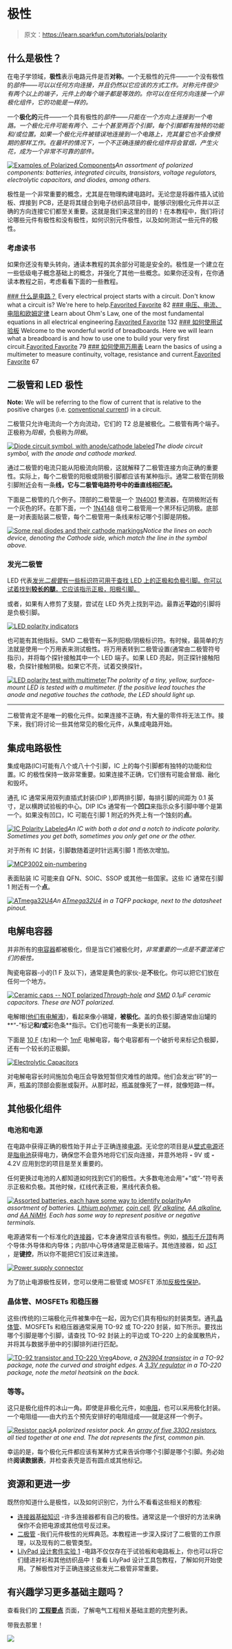 # 极性

> 原文：<https://learn.sparkfun.com/tutorials/polarity>

## 什么是极性？

在电子学领域，**极性**表示电路元件是否**对称**。一个无极性的元件——一个没有极性的*部件——可以以任何方向连接，并且仍然以它应该的方式工作。对称元件很少有两个以上的端子，元件上的每个端子都是等效的。你可以在任何方向连接一个非极化组件，它的功能是一样的。*

一个**极化的**元件——一个具有极性的*部件——只能在一个方向上连接到一个电路。一个极化元件可能有两个、二十个甚至两百个引脚，每个引脚都有独特的功能和/或位置。如果一个极化元件被错误地连接到一个电路上，充其量它也不会像预期的那样工作。在最坏的情况下，一个不正确连接的极化组件将会冒烟，产生火花，成为一个非常不可靠的部件。*

[![Examples of Polarized Components](img/012b1194ef61cd7bbd2265ca95aeb899.png)](https://cdn.sparkfun.com/assets/5/4/1/e/0/5193d2adce395f3d7a000001.jpg)*An assortment of polarized components: batteries, integrated circuits, transistors, voltage regulators, electrolytic capacitors, and diodes, among others.*

极性是一个非常重要的概念，尤其是在物理构建电路时。无论您是将器件插入试验板、焊接到 PCB，还是将其缝合到电子纺织品项目中，能够识别极化元件并以正确的方向连接它们都至关重要。这就是我们来这里的目的！在本教程中，我们将讨论哪些元件有极性和没有极性，如何识别元件极性，以及如何测试一些元件的极性。

### 考虑读书

如果你还没有晕头转向，通读本教程的其余部分可能是安全的。极性是一个建立在一些低级电子概念基础上的概念，并强化了其他一些概念。如果你还没有，在你通读本教程之前，考虑看看下面的一些教程。

[](https://learn.sparkfun.com/tutorials/what-is-a-circuit) [### 什么是电路？](https://learn.sparkfun.com/tutorials/what-is-a-circuit) Every electrical project starts with a circuit. Don't know what a circuit is? We're here to help.[Favorited Favorite](# "Add to favorites") 82[](https://learn.sparkfun.com/tutorials/voltage-current-resistance-and-ohms-law) [### 电压、电流、电阻和欧姆定律](https://learn.sparkfun.com/tutorials/voltage-current-resistance-and-ohms-law) Learn about Ohm's Law, one of the most fundamental equations in all electrical engineering.[Favorited Favorite](# "Add to favorites") 132[](https://learn.sparkfun.com/tutorials/how-to-use-a-breadboard) [### 如何使用试验板](https://learn.sparkfun.com/tutorials/how-to-use-a-breadboard) Welcome to the wonderful world of breadboards. Here we will learn what a breadboard is and how to use one to build your very first circuit.[Favorited Favorite](# "Add to favorites") 79[](https://learn.sparkfun.com/tutorials/how-to-use-a-multimeter) [### 如何使用万用表](https://learn.sparkfun.com/tutorials/how-to-use-a-multimeter) Learn the basics of using a multimeter to measure continuity, voltage, resistance and current.[Favorited Favorite](# "Add to favorites") 67

## 二极管和 LED 极性

**Note:** We will be referring to the flow of current that is relative to the positive charges (i.e. [conventional current](https://learn.sparkfun.com/tutorials/voltage-current-resistance-and-ohms-law#current)) in a circuit.

二极管只允许电流向一个方向流动，它们的 T2 总是被极化。二极管有两个端子。正极称为*阳极*，负极称为*阴极*。

[![Diode circuit symbol, with anode/cathode labeled](img/2638db0531770697fa70cf4be6463659.png)](https://cdn.sparkfun.com/assets/learn_tutorials/7/5/backwardsDiode.png)*The diode circuit symbol, with the anode and cathode marked.*

通过二极管的电流只能从阳极流向阴极，这就解释了二极管连接方向正确的重要性。实际上，每个二极管的阳极或阴极引脚都应该有某种指示。通常二极管在阴极引脚附近会有一条**线，它与二极管电路符号中的垂直线相匹配。**

下面是二极管的几个例子。顶部的二极管是一个 [1N4001](http://www.sparkfun.com/products/8589) 整流器，在阴极附近有一个灰色的环。在那下面，一个 [1N4148](http://www.sparkfun.com/products/8588) 信号二极管用一个黑环标记阴极。底部是一对表面贴装二极管，每个二极管用一条线来标记哪个引脚是阴极。

[![Some real diodes and their cathode markings](img/43bc075e6ec65cc807a6abd9851e4d8f.png)](https://cdn.sparkfun.com/assets/1/e/8/1/4/518aca69ce395f6437000002.png)*Notice the lines on each device, denoting the Cathode side, which match the line in the symbol above.*

### 发光二极管

LED 代表[发光*二极管*有一些标识符可用于查找 LED 上的正极和负极引脚。你可以试着找到**较长的腿**，它应该指示正极，阳极引脚。](https://learn.sparkfun.com/tutorials/light-emitting-diodes-leds)

或者，如果有人修剪了支腿，尝试在 LED 外壳上找到平边。最靠近**平边**的引脚将是负极引脚。

[![LED polarity indicators](img/47c3acbca02af73da60bbaab141d5b65.png)](https://cdn.sparkfun.com/assets/0/c/5/d/a/518d2d78ce395f2675000000.png)

也可能有其他指标。SMD 二极管有一系列阳极/阴极标识符。有时候，最简单的方法就是使用一个万用表来测试极性。将万用表转到二极管设置(通常由二极管符号指示)，并将每个探针接触其中一个 LED 端子。如果 LED 亮起，则正探针接触阳极，负探针接触阴极。如果它不亮，试着交换探针。

[![LED polarity test with multimeter](img/595bb8f431f8c3c53f6f417166e71086.png)](https://cdn.sparkfun.com/assets/learn_tutorials/7/5/GreyMultimeterLED.png)*The polarity of a tiny, yellow, surface-mount LED is tested with a multimeter. If the positive lead touches the anode and negative touches the cathode, the LED should light up.*

* * *

二极管肯定不是唯一的极化元件。如果连接不正确，有大量的零件将无法工作。接下来，我们将讨论一些其他常见的极化元件，从集成电路开始。

## 集成电路极性

集成电路(IC)可能有八个或八十个引脚，IC 上的每个引脚都有独特的功能和位置。IC 的极性保持一致非常重要。如果连接不正确，它们很有可能会冒烟、融化和毁坏。

通孔 IC 通常采用双列直插式封装(DIP ),即两排引脚，每排引脚的间距为 0.1 英寸，足以横跨试验板的中心。DIP ICs 通常有一个**凹口**来指示众多引脚中哪个是第一个。如果没有凹口，IC 可能在引脚 1 附近的外壳上有一个蚀刻的**点**。

[![IC Polarity Labeled](img/d57768534cceef50cabb5a78a89df0a0.png)](https://cdn.sparkfun.com/assets/3/2/3/3/b/51b8cd4cce395f5b4d000002.png)*An IC with both a dot and a notch to indicate polarity. Sometimes you get both, sometimes you only get one or the other.*

对于所有 IC 封装，引脚数随着逆时针远离引脚 1 而依次增加。

[![MCP3002 pin-numbering](img/a940114c9829522ded1b39aa38dac525.png)](https://cdn.sparkfun.com/assets/7/0/7/6/0/518ad5ebce395f2138000002.png)

表面贴装 IC 可能来自 QFN、SOIC、SSOP 或其他一些国家。这些 IC 通常在引脚 1 附近有一个**点**。

[![ATmega32U4](img/a6541a2d830877e48dd3dd5ce587ddcc.png)](https://cdn.sparkfun.com/assets/3/5/4/1/8/518ad8c5ce395fca37000003.png)*An [ATmega32U4](https://www.sparkfun.com/products/11181) in a TQFP package, next to the datasheet pinout.*

## 电解电容器

并非所有的[电容器](https://learn.sparkfun.com/tutorials/capacitors)都被极化，但是当它们被极化时，*非常重要的一点是不要混淆它们的极性。*

陶瓷电容器-小的(1 F 及以下)，通常是黄色的家伙-是**不**极化。你可以把它们放在任何一个地方。

[![Ceramic caps -- NOT polarized](img/120f6c8ba1e57e822d48aec07c17c2d9.png)](https://cdn.sparkfun.com/assets/0/c/8/a/d/518bd819ce395f174f000000.png)*[Through-hole](https://www.sparkfun.com/products/8375) and [SMD](https://www.sparkfun.com/products/11245) 0.1µF ceramic capacitors. These are NOT polarized.*

电解帽([他们有电解液](http://www.youtube.com/watch?v=-Vw2CrY9Igs))，看起来像小锡罐，**被极化**。盖的负极引脚通常由沿罐的**“-”标记**和/或**彩色条**指示。它们也可能有一条更长的正腿。

下面是 [10 F](https://www.sparkfun.com/products/523) (左)和一个 [1mF](https://www.sparkfun.com/products/8982) 电解电容，每个电容都有一个破折号来标记负极脚，还有一个较长的正极脚。

[![Electrolytic Capacitors](img/e6d2d2e0621036e95239cb98823ba8f8.png)](https://cdn.sparkfun.com/assets/9/4/2/8/8/518d258ace395f9a51000000.png)

对电解电容长时间施加负电压会导致短暂但灾难性的故障。他们会发出“砰”的一声，瓶盖的顶部会膨胀或裂开。从那时起，瓶盖就像死了一样，就像短路一样。

## 其他极化组件

### 电池和电源

在电路中获得正确的极性始于并止于正确连接[电源](https://learn.sparkfun.com/tutorials/how-to-power-a-project)。无论您的项目是从[壁式电源](https://www.sparkfun.com/products/298)还是[脂电池](../battery-technologies/lithium-polymer)获得电力，确保您不会意外地将它们反向连接，并意外地将 **-** 9V 或 **-** 4.2V 应用到您的项目是至关重要的。

任何更换过电池的人都知道如何找到它们的极性。大多数电池会用“+”或“-”符号表示正极和负极。其他时候，红线代表正极，黑线代表负极。

[![Assorted batteries, each have some way to identify polarity](img/2297ea0f0c7935a695ebbc4bd94f2e12.png)](https://cdn.sparkfun.com/assets/b/3/0/7/7/518bc702ce395fb64e000000.jpg)*An assortment of batteries. [Lithium polymer](../battery-technologies/lithium-polymer), [coin cell](../battery-technologies/coin-cell), [9V alkaline](../battery-technologies/alkaline), [AA alkaline](../battery-technologies/alkaline), and [AA NiMH](../battery-technologies/nickel-metal-hydride). Each has some way to represent positive or negative terminals.*

电源通常有一个标准化的[连接器](https://learn.sparkfun.com/tutorials/connector-basics)，它本身通常应该有极性。例如，[桶形千斤顶](https://www.sparkfun.com/products/119)有两个导体:外导体和内导体；内部/中心导体通常是正极端子。其他连接器，如 [JST](https://www.sparkfun.com/products/8613) ，是**键控**，所以你不能把它们反过来连接。

[![Power supply connector](img/feca5c9213a49f5d3bab75dc819a60b1.png)](https://cdn.sparkfun.com/assets/e/3/b/a/3/518bce4ece395f374f000000.jpg)

为了防止电源极性反转，您可以使用二极管或 MOSFET 添加[反极性保护](https://learn.sparkfun.com/tutorials/diodes#reversePolarity)。

### 晶体管、MOSFETs 和稳压器

这些(传统的)三端极化元件被集中在一起，因为它们具有相似的封装类型。通孔[晶体管](https://learn.sparkfun.com/tutorials/transistors)、MOSFETs 和稳压器通常采用 TO-92 或 TO-220 封装，如下所示。要找出哪个引脚是哪个引脚，请查找 TO-92 封装上的平边或 TO-220 上的金属散热片，并将其与数据手册中的引脚排列进行匹配。

[![TO-92 transistor and TO-220 Vreg](img/9dce0d7798f4e10e533aa033a071a318.png)](https://cdn.sparkfun.com/assets/9/4/3/4/1/518d2bfdce395fa672000000.png)*Above, a [2N3904 transistor](https://www.sparkfun.com/products/521) in a TO-92 package, note the curved and straight edges. A [3.3V regulator](https://www.sparkfun.com/products/526) in a TO-220 package, note the metal heatsink on the back.*

### 等等。

这只是极化组件的冰山一角。即使是非极化元件，如[电阻](https://learn.sparkfun.com/tutorials/resistors)，也可以采用极化封装。一个电阻组——由大约五个预先安排好的电阻组成——就是这样一个例子。

[![Resistor pack](img/c07b517ed475625053a60266bc97d929.png)](https://cdn.sparkfun.com/assets/7/c/b/8/4/518d2c93ce395f0e73000000.png)*A polarized resistor pack. An [array of five 330&ohm; resistors](https://www.sparkfun.com/products/10855), all tied together at one end. The dot represents the first, common pin.*

幸运的是，每个极化元件都应该有某种方式来告诉你哪个引脚是哪个引脚。务必始终**阅读数据表**，并检查表壳是否有圆点或其他标记。

## 资源和更进一步

既然你知道什么是极性，以及如何识别它，为什么不看看这些相关的教程:

*   [连接器基础知识](https://learn.sparkfun.com/tutorials/connector-basics) -许多连接器都有自己的极性。通常这是一个很好的方法来确保你不会把电源或其他信号反过来。
*   [二极管](https://learn.sparkfun.com/tutorials/diodes) -我们元件极性的光辉典范。本教程进一步深入探讨了二极管的工作原理，以及现有的二极管类型。
*   [LilyPad 设计套件实验 1](https://learn.sparkfun.com/tutorials/ldk-experiment-1-lighting-up-a-basic-circuit) -电路不仅仅存在于试验板和电路板上，你也可以将它们缝进衬衫和其他纺织品中！查看 LilyPad 设计工具包教程，了解如何开始使用。了解极性对于正确连接这些发光二极管非常重要。

## 有兴趣学习更多基础主题吗？

查看我们的 **[工程要点](https://www.sparkfun.com/engineering_essentials)** 页面，了解电气工程相关基础主题的完整列表。

带我去那里！

![](img/ee444d7c9f76142fe1a4f6a4e43b7ae1.png)